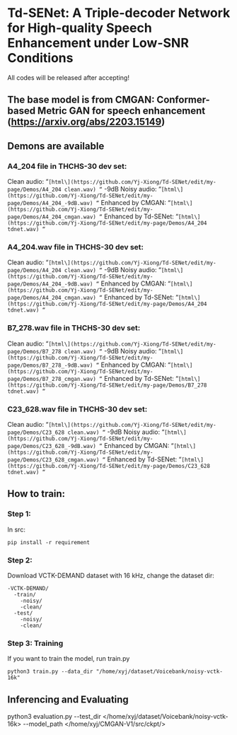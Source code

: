 # Td-SENet: A Triple-decoder Network for High-quality Speech Enhancement under Low-SNR Conditions
All codes will be released after accepting!
## The base model is from CMGAN: Conformer-based Metric GAN for speech enhancement (https://arxiv.org/abs/2203.15149)

## Demons are available
### A4_204 file in THCHS-30 dev set:
Clean audio: “`[html\](https://github.com/Yj-Xiong/Td-SENet/edit/my-page/Demos/A4_204 clean.wav)
“`
-9dB Noisy audio: “`[html\](https://github.com/Yj-Xiong/Td-SENet/edit/my-page/Demos/A4_204_-9dB.wav)
“`
Enhanced by CMGAN: “`[html\](https://github.com/Yj-Xiong/Td-SENet/edit/my-page/Demos/A4_204_cmgan.wav)
“`
Enhanced by Td-SENet: “`[html\](https://github.com/Yj-Xiong/Td-SENet/edit/my-page/Demos/A4_204 tdnet.wav)
“`
### A4_204.wav file in THCHS-30 dev set:
Clean audio: “`[html\](https://github.com/Yj-Xiong/Td-SENet/edit/my-page/Demos/A4_204 clean.wav)
“`
-9dB Noisy audio: “`[html\](https://github.com/Yj-Xiong/Td-SENet/edit/my-page/Demos/A4_204_-9dB.wav)
“`
Enhanced by CMGAN: “`[html\](https://github.com/Yj-Xiong/Td-SENet/edit/my-page/Demos/A4_204_cmgan.wav)
“`
Enhanced by Td-SENet: “`[html\](https://github.com/Yj-Xiong/Td-SENet/edit/my-page/Demos/A4_204 tdnet.wav)
“`
### B7_278.wav file in THCHS-30 dev set:
Clean audio: “`[html\](https://github.com/Yj-Xiong/Td-SENet/edit/my-page/Demos/B7_278 clean.wav)
“`
-9dB Noisy audio: “`[html\](https://github.com/Yj-Xiong/Td-SENet/edit/my-page/Demos/B7_278_-9dB.wav)
“`
Enhanced by CMGAN: “`[html\](https://github.com/Yj-Xiong/Td-SENet/edit/my-page/Demos/B7_278_cmgan.wav)
“`
Enhanced by Td-SENet: “`[html\](https://github.com/Yj-Xiong/Td-SENet/edit/my-page/Demos/B7_278 tdnet.wav)
“`
### C23_628.wav file in THCHS-30 dev set:
Clean audio: “`[html\](https://github.com/Yj-Xiong/Td-SENet/edit/my-page/Demos/C23_628 clean.wav)
“`
-9dB Noisy audio: “`[html\](https://github.com/Yj-Xiong/Td-SENet/edit/my-page/Demos/C23_628_-9dB.wav)
“`
Enhanced by CMGAN: “`[html\](https://github.com/Yj-Xiong/Td-SENet/edit/my-page/Demos/C23_628_cmgan.wav)
“`
Enhanced by Td-SENet: “`[html\](https://github.com/Yj-Xiong/Td-SENet/edit/my-page/Demos/C23_628 tdnet.wav)
“`
## How to train:
### Step 1:
In src:

```pip install -r requirement```

### Step 2:
Download VCTK-DEMAND dataset with 16 kHz, change the dataset dir:
```
-VCTK-DEMAND/
  -train/
    -noisy/
    -clean/
  -test/
    -noisy/
    -clean/
```

### Step 3: Training
If you want to train the model, run train.py
```
python3 train.py --data_dir "/home/xyj/dataset/Voicebank/noisy-vctk-16k"
```
## Inferencing and Evaluating
python3 evaluation.py --test_dir </home/xyj/dataset/Voicebank/noisy-vctk-16k> --model_path </home/xyj/CMGAN-V1/src/ckpt/>

```
